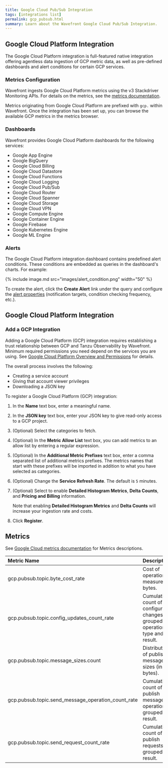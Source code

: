 ```yaml
---
title: Google Cloud Pub/Sub Integration
tags: [integrations list]
permalink: gcp_pubsub.html
summary: Learn about the Wavefront Google Cloud Pub/Sub Integration.
---
```

## Google Cloud Platform Integration

The Google Cloud Platform integration is full-featured native integration offering agentless data ingestion of GCP metric
data, as well as pre-defined dashboards and alert conditions for certain GCP services.

### Metrics Configuration

Wavefront ingests Google Cloud Platform metrics using the v3 Stackdriver Monitoring APIs. For details on the metrics, see the
[metrics documentation](https://cloud.google.com/monitoring/api/metrics).

Metrics originating from Google Cloud Platform are prefixed with `gcp.` within Wavefront. Once the integration has
been set up, you can browse the available GCP metrics in the metrics browser.

### Dashboards

<p>Wavefront provides Google Cloud Platform dashboards for the following services:</p>

- Google App Engine
- Google BigQuery
- Google Cloud Billing
- Google Cloud Datastore
- Google Cloud Functions
- Google Cloud Logging
- Google Cloud Pub/Sub
- Google Cloud Router
- Google Cloud Spanner
- Google Cloud Storage
- Google Cloud VPN
- Google Compute Engine
- Google Container Engine
- Google Firebase
- Google Kubernetes Engine
- Google ML Engine

### Alerts

The Google Cloud Platform integration dashboard contains predefined alert conditions. These conditions are embedded as queries in the dashboard's charts. For example:

{% include image.md src="images/alert_condition.png" width="50" %}

To create the alert, click the **Create Alert** link under the query and configure the [alert properties](https://docs.wavefront.com/alerts_manage.html) (notification targets, condition checking frequency, etc.).

## Google Cloud Platform Integration



### Add a GCP Integration

Adding a Google Cloud Platform (GCP) integration requires establishing a trust relationship between GCP and Tanzu Observability by Wavefront. Minimum required permissions you need depend on the services you are using. See [Google Cloud Platform Overview and Permissions](http://docs.wavefront.com/integrations_gcp_overview.html) for details.


The overall process involves the following:

* Creating a service account
* Giving that account viewer privileges 
* Downloading a JSON key

To register a Google Cloud Platform (GCP) integration:

1. In the **Name** text box, enter a meaningful name.
2. In the **JSON key** text box, enter your JSON key to give read-only access to a GCP project.
3. (Optional) Select the categories to fetch.
4. (Optional) In the **Metric Allow List** text box, you can add metrics to an allow list by entering a regular expression. 
5. (Optional) In the **Additional Metric Prefixes** text box, enter a comma separated list of additional metrics prefixes. 
   The metrics names that start with these prefixes will be imported in addition to what you have selected as categories.
6. (Optional) Change the **Service Refresh Rate**. The default is `5` minutes.
7. (Optional) Select to enable **Detailed Histogram Metrics**, **Delta Counts**, and **Pricing and Billing** information.
   
   Note that enabling **Detailed Histogram Metrics** and **Delta Counts** will increase your ingestion rate and costs.

8. Click **Register**.








## Metrics

See [Google Cloud metrics documentation](https://cloud.google.com/monitoring/api/metrics_gcp) for Metrics descriptions.    

|Metric Name|Description|
| :--- | :--- |
|gcp.pubsub.topic.byte_cost_rate| Cost of operations, measured in bytes. |
|gcp.pubsub.topic.config_updates_count_rate| Cumulative count of configuration changes, grouped by operation type and result. |
|gcp.pubsub.topic.message_sizes.count| Distribution of publish message sizes (in bytes).|
|gcp.pubsub.topic.send_message_operation_count_rate| Cumulative count of publish message operations, grouped by result. |
|gcp.pubsub.topic.send_request_count_rate| Cumulative count of publish requests, grouped by result. |

